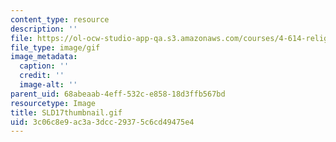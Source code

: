 ```yaml
---
content_type: resource
description: ''
file: https://ol-ocw-studio-app-qa.s3.amazonaws.com/courses/4-614-religious-architecture-and-islamic-cultures-fall-2002/3c06c8e9ac3a3dcc29375c6cd49475e4_SLD17thumbnail.gif
file_type: image/gif
image_metadata:
  caption: ''
  credit: ''
  image-alt: ''
parent_uid: 68abeaab-4eff-532c-e858-18d3ffb567bd
resourcetype: Image
title: SLD17thumbnail.gif
uid: 3c06c8e9-ac3a-3dcc-2937-5c6cd49475e4
---
```

